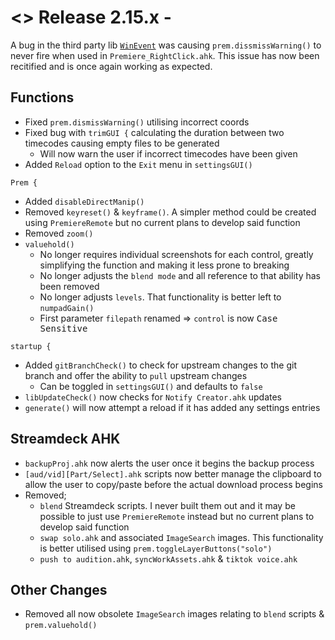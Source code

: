 # <> Release 2.15.x - 
A bug in the third party lib [`WinEvent`](<https://github.com/Descolada/AHK-v2-libraries/issues/15>) was causing `prem.dissmissWarning()` to never fire when used in `Premiere_RightClick.ahk`. This issue has now been recitified and is once again working as expected.

## Functions
- Fixed `prem.dismissWarning()` utilising incorrect coords
- Fixed bug with `trimGUI {` calculating the duration between two timecodes causing empty files to be generated
    - Will now warn the user if incorrect timecodes have been given
- Added `Reload` option to the `Exit` menu in `settingsGUI()`

`Prem {`
- Added `disableDirectManip()`
- Removed `keyreset()` & `keyframe()`. A simpler method could be created using `PremiereRemote` but no current plans to develop said function
- Removed `zoom()`
- `valuehold()`
    - No longer requires individual screenshots for each control, greatly simplifying the function and making it less prone to breaking
    - No longer adjusts the `blend mode` and all reference to that ability has been removed
    - No longer adjusts `levels`. That functionality is better left to `numpadGain()`
    - First parameter `filepath` renamed => `control` is now <kbd>Case Sensitive</kbd>

`startup {`
- Added `gitBranchCheck()` to check for upstream changes to the git branch and offer the ability to `pull` upstream changes
    - Can be toggled in `settingsGUI()` and defaults to `false`
- `libUpdateCheck()` now checks for `Notify Creator.ahk` updates
- `generate()` will now attempt a reload if it has added any settings entries

## Streamdeck AHK
- `backupProj.ahk` now alerts the user once it begins the backup process
- `[aud/vid][Part/Select].ahk` scripts now better manage the clipboard to allow the user to copy/paste before the actual download process begins
- Removed;
    - `blend` Streamdeck scripts. I never built them out and it may be possible to just use `PremiereRemote` instead but no current plans to develop said function
    - `swap solo.ahk` and associated `ImageSearch` images. This functionality is better utilised using `prem.toggleLayerButtons("solo")`
    - `push to audition.ahk`, `syncWorkAssets.ahk` & `tiktok voice.ahk`

## Other Changes
- Removed all now obsolete `ImageSearch` images relating to `blend` scripts & `prem.valuehold()`